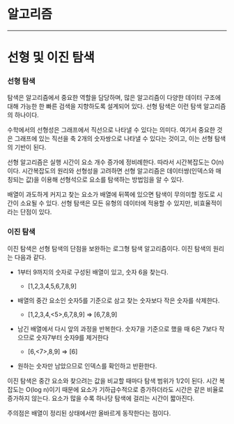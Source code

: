 # 알고리즘
___
# 선형 및 이진 탐색

### 선형 탐색
탐색은 알고리즘에서 중요한 역할을 담당하며, 많은 알고리즘이 다양한 데이터 구조에 대해 가능한 한 빠른 검색을 지향하도록 설계되어 있다. 선형 탐색은 이런 탐색 알고리즘의 하나이다.

수학에서의 선형성은 그래프에서 직선으로 나타낼 수 있다는 의미다. 여기서 중요한 것은 그래프에 있는 직선을 축 2개의 숫자쌍으로 나타낼 수 있다는 것이고, 이는 선형 탐색의 기반이 된다. 

선형 알고리즘은 실행 시간이 요소 개수 증가에 정비례한다. 따라서 시간복잡도는 O(n)이다. 시간복잡도의 원리와 선형성을 고려하면 선형 알고리즘은 데이터쌍(인덱스와 매칭되는 값)을 이용해 선형석으로 요소를 탐색하는 방법임을 알 수 있다.

배열이 과도하게 커지고 찾는 요소가 배열에 뒤쪽에 있으면 탐색이 무의미할 정도로 시간이 소요될 수 있다. 선형 탐색은 모든 유형의 데이터에 적용할 수 있지만, 비효율적이라는 단점이 있다.

### 이진 탐색
이진 탐색은 선형 탐색의 단점을 보완하는 로그형 탐색 알고리즘이다. 이진 탐색의 원리는 다음과 같다.
* 1부터 9까지의 숫자로 구성된 배열이 있고, 숫자 6을 찾는다.
  * [1,2,3,4,5,6,7,8,9]

* 배열의 중간 요소인 숫자5를 기준으로 삼고 찾는 숫자보다 작은 숫자를 삭제한다. 
  * [1,2,3,4,<5>,6,7,8,9] => [6,7,8,9]

* 남긴 배열에서 다시 앞의 과정을 반복한다. 숫자7을 기준으로 했을 때 6은 7보다 작으므로 숫자7부터 숫자9를 제거한다
  * [6,<7>,8,9] => [6]

* 원하는 숫자만 남았으므로 인덱스를 확인하고 반환한다.

이진 탐색은 중간 요소와 찾으려는 값을 비교할 때마다 탐색 범위가 1/2이 된다. 시간 복잡도는 O(log n)이기 때문에 요소가 기하급수적으로 증가하더라도 시간은 같은 비율로 증가하지 않는다. 요소가 많을 수록 하나당 탐색에 걸리는 시간이 짧아진다.

주의점은 배열이 정리된 상태에서만 올바르게 동작한다는 점이다. 
